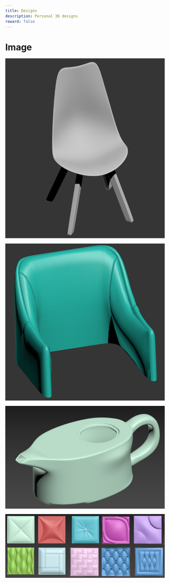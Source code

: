 ```yaml
---
title: Designs
description: Personal 3D designs
reward: false
---
```

# Image
![伊斯姆餐椅](index/伊斯姆餐椅.png)

![时尚皮椅子](index/时尚皮椅子.png)

![茶壶](index/茶壶.png)

![软包](index/软包.png)
